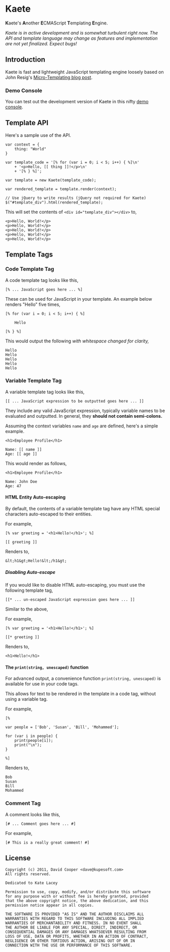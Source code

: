 Kaete
=====

**K**aete's **A**nother **E**CMAScript **T**emplating **E**ngine.

*Kaete is in active development and is somewhat turbulent right now. The API
and template language may change as features and implementation are not yet
finalized. Expect bugs!*


Introduction
------------

Kaete is fast and lightweight JavaScript templating engine loosely
based on John Resig's [Micro-Templating blog post](http://ejohn.org/blog/javascript-micro-templating/).


### Demo Console

You can test out the development version of Kaete in this nifty
[demo console](http://dtcooper.github.com/Kaete/).


Template API
------------

Here's a sample use of the API.

    var context = {
        thing: "World"
    }

    var template_code = '[% for (var i = 0; i < 5; i++) { %]\n'
        + '<p>Hello, [[ thing ]]!</p>\n'
        + '[% } %]';
        
    var template = new Kaete(template_code);

    var rendered_template = template.render(context);

    // Use jQuery to write results (jQuery not required for Kaete)
    $("#template_div").html(rendered_template);
    

This will set the contents of `<div id="template_div"></div>` to,

    <p>Hello, World!</p>
    <p>Hello, World!</p>
    <p>Hello, World!</p>
    <p>Hello, World!</p>
    <p>Hello, World!</p>


Template Tags
-------------

### Code Template Tag

A code template tag looks like this,

    [% ... JavaScript goes here ... %]

These can be used for JavaScript in your template. An example below renders
"Hello" five times,

    [% for (var i = 0; i < 5; i++) { %]

        Hello

    [% } %]


This would output the following *with whitespace changed for clarity,*

    Hello
    Hello
    Hello
    Hello
    Hello


### Variable Template Tag

A variable template tag looks like this,

    [[ ... JavaScript expression to be outputted goes here ... ]]

They include any valid JavaScript expression, typically variable names
to be evaluated and outputted. In general, they **should not contain
semi-colons.**

Assuming the context variables `name` and `age` are defined, here's
a simple example.

    <h1>Employee Profile</h1>
    
    Name: [[ name ]]
    Age: [[ age ]]


This would render as follows,

    <h1>Employee Profile</h1>
    
    Name: John Doe
    Age: 47


#### HTML Entity Auto-escaping

By default, the contents of a variable template tag have any HTML
special characters auto-escaped to their entities.

For example,

    [% var greeting = '<h1>Hello!</h1>'; %]
        
    [[ greeting ]]

Renders to,

    &lt;h1&gt;Hello!&lt;/h1&gt;


##### Disabling Auto-escape

If you would like to disable HTML auto-escaping, you must use the following
template tag,

    [[* ... un-escaped JavaScript expression goes here ... ]]

Similar to the above,

For example,

    [% var greeting = '<h1>Hello!</h1>'; %]
        
    [[* greeting ]]

Renders to,

    <h1>Hello!</h1>


#### The `print(string, unescaped)` function

For advanced output, a convenience function `print(string, unescaped)`
is available for use in your code tags.

This allows for text to be rendered in the template in a code tag, without
using a variable tag.

For example,

    [%
   
    var people = ['Bob', 'Susan', 'Bill', 'Mohammed'];
   
    for (var i in people) {
        print(people[i]);
        print("\n");
    }
    
    %]

Renders to,

    Bob
    Susan
    Bill
    Mohammed
    

### Comment Tag

A comment looks like this,

    [# ... Comment goes here ... #]

For example,

    [# This is a really great comment! #]


License
-------

    Copyright (c) 2011, David Cooper <dave@kupesoft.com>
    All rights reserved.

    Dedicated to Kate Lacey

    Permission to use, copy, modify, and/or distribute this software
    for any purpose with or without fee is hereby granted, provided
    that the above copyright notice, the above dedication, and this
    permission notice appear in all copies.

    THE SOFTWARE IS PROVIDED "AS IS" AND THE AUTHOR DISCLAIMS ALL
    WARRANTIES WITH REGARD TO THIS SOFTWARE INCLUDING ALL IMPLIED
    WARRANTIES OF MERCHANTABILITY AND FITNESS. IN NO EVENT SHALL
    THE AUTHOR BE LIABLE FOR ANY SPECIAL, DIRECT, INDIRECT, OR
    CONSEQUENTIAL DAMAGES OR ANY DAMAGES WHATSOEVER RESULTING FROM
    LOSS OF USE, DATA OR PROFITS, WHETHER IN AN ACTION OF CONTRACT,
    NEGLIGENCE OR OTHER TORTIOUS ACTION, ARISING OUT OF OR IN
    CONNECTION WITH THE USE OR PERFORMANCE OF THIS SOFTWARE.

